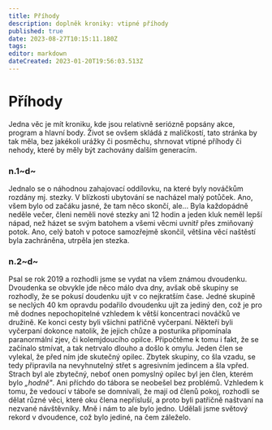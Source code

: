 ```yaml
---
title: Příhody
description: doplněk kroniky: vtipné příhody
published: true
date: 2023-08-27T10:15:11.180Z
tags: 
editor: markdown
dateCreated: 2023-01-20T19:56:03.513Z
---
```


# Příhody
Jedna věc je mít kroniku, kde jsou relativně seriózně popsány akce, program a hlavní body. Život se ovšem skládá z maličkostí, tato stránka by tak měla, bez jakékoli urážky či posměchu, shrnovat vtipné příhody či nehody, které by měly být zachovány dalším generacím.


### n.1~d~
Jednalo se o náhodnou zahajovací oddílovku, na které byly nováčkům rozdány mj. stezky. V blízkosti ubytování se nacházel malý potůček. Ano, všem bylo od začáku jasné, že tam něco skončí, ale... Byla každopádně neděle večer, členi neměli nové stezky ani 12 hodin a jeden kluk neměl lepší nápad, než házet se svým batohem a všemi věcmi uvnitř přes zmiňovaný potok. Ano, celý batoh v potoce samozřejmě skončil, většina věcí naštěstí byla zachráněna, utrpěla jen stezka.
### n.2~d~
Psal se rok 2019 a rozhodli jsme se vydat na všem známou dvoudenku. Dvoudenka se obvykle jde něco málo dva dny, avšak obě skupiny se rozhodly, že se pokusí doudenku ujít v co nejkratším čase. Jedné skupině se neclých 40 km opravdu podařilo dvoudenku ujít za jediný den, což je pro mě dodnes nepochopitelné vzhledem k větší koncentraci nováčků ve družině. Ke konci cesty byli všichni patřičně vyčerpaní. Někteří byli vyčerpaní dokonce natolik, že jejich chůze a posturika připomínala paranormální zjev, či kolemjdoucího opilce. Připočtěme k tomu i fakt, že se začínalo stmívat, a tak netrvalo dlouho a došlo k omylu. Jeden člen se vylekal, že před ním jde skutečný opilec. Zbytek skupiny, co šla vzadu, se tedy připravila na nevyhnutelný střet s agresivním jedincem a šla vpřed. Strach byl ale zbytečný, neboť onen pomyslný opilec byl jen člen, kterém bylo *„hodně"*. Ani příchdo do tábora se neobešel bez problémů. 
Vzhledem k tomu, že vedoucí v táboře se domnívali, že mají od členů pokoj, rozhodli se dělat různé věci, které oku člena nepřísluší, a proto byli patřičně naštvaní na nezvané návštěvníky. Mně i nám to ale bylo jedno. Udělali jsme světový rekord v dvoudence, což bylo jediné, na čem záleželo.